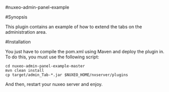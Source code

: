 #nuxeo-admin-panel-example

#Synopsis

This plugin contains an example of how to extend the tabs on the administration area.

#Installation

You just have to compile the pom.xml using Maven and deploy the plugin in. To do this, you must use the following script:

	cd nuxeo-admin-panel-example-master
	mvn clean install
	cp target/admin_Tab-*.jar $NUXEO_HOME/nxserver/plugins

And then, restart your nuxeo server and enjoy.
